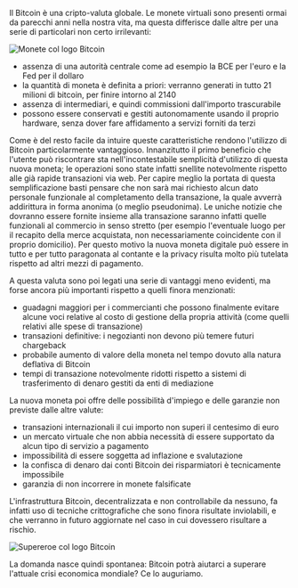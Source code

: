 Il Bitcoin è una cripto-valuta globale. Le monete virtuali sono presenti ormai
da parecchi anni nella nostra vita, ma questa differisce dalle altre per una
serie di particolari non certo irrilevanti:

![Monete col logo Bitcoin](
http://www.ilbitcoin.com/wp-content/uploads/2013/04/bitcoin1.jpg)

* assenza di una autorità centrale come ad esempio la BCE per l'euro e la Fed
  per il dollaro
* la quantità di moneta è definita a priori: verranno generati in tutto 21
  milioni di bitcoin, per finire intorno al 2140
* assenza di intermediari, e quindi commissioni dall'importo trascurabile
* possono essere conservati e gestiti autonomamente usando il proprio hardware,
  senza dover fare affidamento a servizi forniti da terzi

Come è del resto facile da intuire queste caratteristiche rendono l'utilizzo di
Bitcoin particolarmente vantaggioso. Innanzitutto il primo beneficio che
l'utente può riscontrare sta nell'incontestabile semplicità d'utilizzo di questa
nuova moneta; le operazioni sono state infatti snellite notevolmente rispetto
alle già rapide transazioni via web. Per capire meglio la portata di questa
semplificazione basti pensare che non sarà mai richiesto alcun dato personale
funzionale al completamento della transazione, la quale avverrà addirittura in
forma anonima (o meglio pseudonima). Le uniche notizie che dovranno essere
fornite insieme alla transazione saranno infatti quelle funzionali al commercio
in senso stretto (per esempio l'eventuale luogo per il recapito della merce
acquistata, non necessariamente coincidente con il proprio domicilio). Per
questo motivo la nuova moneta digitale può essere in tutto e per tutto
paragonata al contante e la privacy risulta molto più tutelata rispetto ad altri
mezzi di pagamento.

A questa valuta sono poi legati una serie di vantaggi meno evidenti, ma forse
ancora più importanti rispetto a quelli finora menzionati:

* guadagni maggiori per i commercianti che possono finalmente evitare alcune
  voci relative al costo di gestione della propria attività (come quelli
  relativi alle spese di transazione)
* transazioni definitive: i negozianti non devono più temere futuri chargeback
* probabile aumento di valore della moneta nel tempo dovuto alla natura
  deflativa di Bitcoin
* tempi di transazione notevolmente ridotti rispetto a sistemi di trasferimento
  di denaro gestiti da enti di mediazione

La nuova moneta poi offre delle possibilità d'impiego e delle garanzie non
previste dalle altre valute:

* transazioni internazionali il cui importo non superi il centesimo di euro
* un mercato virtuale che non abbia necessità di essere supportato da alcun tipo
  di servizio a pagamento
* impossibilità di essere soggetta ad inflazione e svalutazione
* la confisca di denaro dai conti Bitcoin dei risparmiatori è tecnicamente
  impossibile
* garanzia di non incorrere in monete falsificate

L'infrastruttura Bitcoin, decentralizzata e non controllabile da nessuno, fa
infatti uso di tecniche crittografiche che sono finora risultate inviolabili, e
che verranno in futuro aggiornate nel caso in cui dovessero risultare a rischio.
  
![Supereroe col logo Bitcoin](
http://www.ilbitcoin.com/wp-content/uploads/2013/04/bitcoin_logo_omino.jpg)

La domanda nasce quindi spontanea: Bitcoin potrà aiutarci a superare l'attuale
crisi economica mondiale? Ce lo auguriamo.